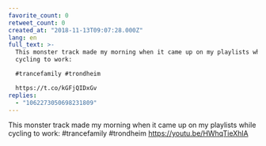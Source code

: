 ```yaml
---
favorite_count: 0
retweet_count: 0
created_at: "2018-11-13T09:07:28.000Z"
lang: en
full_text: >-
  This monster track made my morning when it came up on my playlists while
  cycling to work:

  #trancefamily #trondheim 

  https://t.co/kGFjQIDxGv
replies:
  - "1062273050698231809"
---
```


This monster track made my morning when it came up on my playlists while cycling
to work: #trancefamily #trondheim <https://youtu.be/HWhqTieXhlA>
